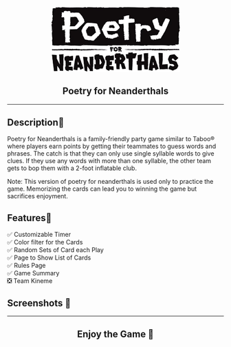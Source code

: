 <p align="center"><a href="https://ggwepq.github.io/CavemanPoetry"><img src="https://github.com/Ggwepq/CavemanPoetry/blob/master/asset/images/caveman-poetry-logo.png?raw=true" width="300" alt="Poetry for Neanderthals"></a></p>
<h2 align="center">Poetry for Neanderthals</h2>

***

## Description💬
Poetry for Neanderthals is a family-friendly party game similar to Taboo® where players earn points by getting their teammates to guess words and phrases. The catch is that they can only use single syllable words to give clues. If they use any words with more than one syllable, the other team gets to bop them with a 2-foot inflatable club.

Note: This version of poetry for neanderthals is used only to practice the game. Memorizing the cards can lead you to winning the game but sacrifices enjoyment.

## Features🗿
✅ Customizable Timer </br>
✅ Color filter for the Cards</br>
✅ Random Sets of Card each Play</br>
✅ Page to Show List of Cards</br>
✅ Rules Page</br>
✅ Game Summary</br>
❎ Team Kineme</br>

## Screenshots 👀


***

<h2 align="center">Enjoy the Game 🤗</h2>
